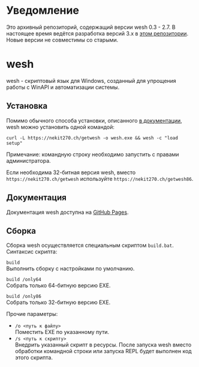 # Уведомление
Это архивный репозиторий, содержащий версии wesh 0.3 - 2.7. В настоящее время ведётся разработка версий 3.x в [этом репозитории](https://github.com/ryzhpolsos/wesh). Новые версии не совместимы со старыми.

# wesh
wesh - cкриптовый язык для Windows, созданный для упрощения работы с WinAPI и автоматизации системы.

## Установка
Помимо обычного способа установки, описанного [в документации](https://nekit270ch.github.io/wesh/#%D1%81%D0%BA%D0%B0%D1%87%D0%B8%D0%B2%D0%B0%D0%BD%D0%B8%D0%B5-%D0%B8-%D1%83%D1%81%D1%82%D0%B0%D0%BD%D0%BE%D0%B2%D0%BA%D0%B0), wesh можно установить одной командой:

`curl -L https://nekit270.ch/getwesh -o wesh.exe && wesh -c "load setup"`

Примечание: командную строку необходимо запустить с правами администратора.

Если необходима 32-битная версия wesh, вместо `https://nekit270.ch/getwesh` используйте `https://nekit270.ch/getwesh86`.

## Документация
Документация wesh доступна на [GitHub Pages](https://nekit270ch.github.io/wesh).

## Сборка
Сборка wesh осуществляется специальным скриптом `build.bat`. Синтаксис скрипта:

`build`  
Выполнить сборку с настройками по умолчанию.

`build /only64`  
Собрать только 64-битную версию EXE.

`build /only86`  
Собрать только 32-битную версию EXE.

Прочие параметры:
- `/o <путь к файлу>`  
  Поместить EXE по указанному пути.
- `/s <путь к скрипту>`  
  Внедрить указанный скрипт в ресурсы. После запуска wesh вместо обработки командной строки или запуска REPL будет выполнен код этого скрипта.
